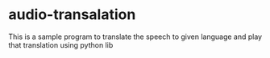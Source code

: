 # audio-transalation
This is a sample program to translate the speech to given language and play that translation using python lib
